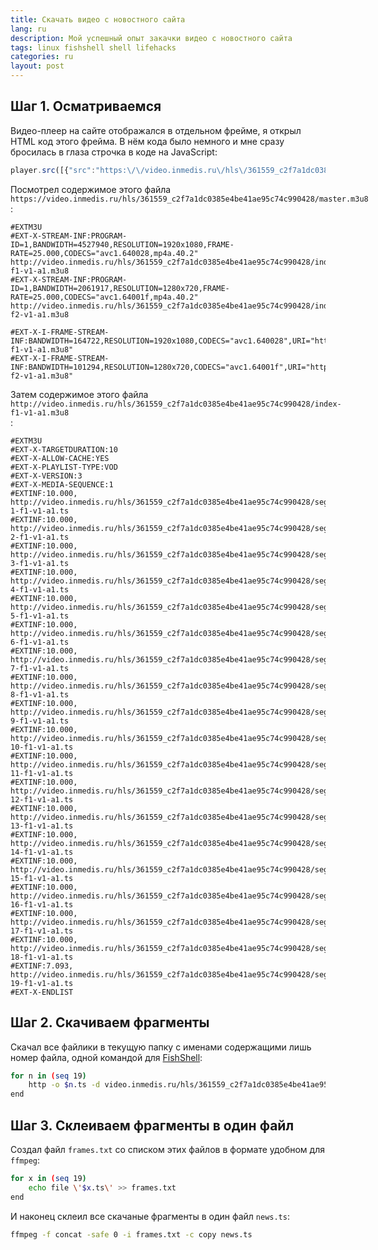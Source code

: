```yaml
---
title: Скачать видео с новостного сайта
lang: ru
description: Мой успешный опыт закачки видео с новостного сайта
tags: linux fishshell shell lifehacks
categories: ru
layout: post
---
```


## Шаг 1. Осматриваемся

Видео-плеер на сайте отображался в отдельном фрейме, я открыл HTML код этого фрейма.
В нём кода было немного и мне сразу бросилась в глаза строчка в коде на JavaScript:

```js
player.src([{"src":"https:\/\/video.inmedis.ru\/hls\/361559_c2f7a1dc0385e4be41ae95c74c990428\/master.m3u8","type":"application\/x-mpegURL"}]);
```

Посмотрел содержимое этого файла <span style="display:inline-block;overflow-x: auto">`https://video.inmedis.ru/hls/361559_c2f7a1dc0385e4be41ae95c74c990428/master.m3u8`</span>:

```
#EXTM3U
#EXT-X-STREAM-INF:PROGRAM-ID=1,BANDWIDTH=4527940,RESOLUTION=1920x1080,FRAME-RATE=25.000,CODECS="avc1.640028,mp4a.40.2"
http://video.inmedis.ru/hls/361559_c2f7a1dc0385e4be41ae95c74c990428/index-f1-v1-a1.m3u8
#EXT-X-STREAM-INF:PROGRAM-ID=1,BANDWIDTH=2061917,RESOLUTION=1280x720,FRAME-RATE=25.000,CODECS="avc1.64001f,mp4a.40.2"
http://video.inmedis.ru/hls/361559_c2f7a1dc0385e4be41ae95c74c990428/index-f2-v1-a1.m3u8

#EXT-X-I-FRAME-STREAM-INF:BANDWIDTH=164722,RESOLUTION=1920x1080,CODECS="avc1.640028",URI="http://video.inmedis.ru/hls/361559_c2f7a1dc0385e4be41ae95c74c990428/iframes-f1-v1-a1.m3u8"
#EXT-X-I-FRAME-STREAM-INF:BANDWIDTH=101294,RESOLUTION=1280x720,CODECS="avc1.64001f",URI="http://video.inmedis.ru/hls/361559_c2f7a1dc0385e4be41ae95c74c990428/iframes-f2-v1-a1.m3u8"
```

Затем содержимое этого файла <span style="display:inline-block;overflow-x: auto">`http://video.inmedis.ru/hls/361559_c2f7a1dc0385e4be41ae95c74c990428/index-f1-v1-a1.m3u8`</span>:

```
#EXTM3U
#EXT-X-TARGETDURATION:10
#EXT-X-ALLOW-CACHE:YES
#EXT-X-PLAYLIST-TYPE:VOD
#EXT-X-VERSION:3
#EXT-X-MEDIA-SEQUENCE:1
#EXTINF:10.000,
http://video.inmedis.ru/hls/361559_c2f7a1dc0385e4be41ae95c74c990428/seg-1-f1-v1-a1.ts
#EXTINF:10.000,
http://video.inmedis.ru/hls/361559_c2f7a1dc0385e4be41ae95c74c990428/seg-2-f1-v1-a1.ts
#EXTINF:10.000,
http://video.inmedis.ru/hls/361559_c2f7a1dc0385e4be41ae95c74c990428/seg-3-f1-v1-a1.ts
#EXTINF:10.000,
http://video.inmedis.ru/hls/361559_c2f7a1dc0385e4be41ae95c74c990428/seg-4-f1-v1-a1.ts
#EXTINF:10.000,
http://video.inmedis.ru/hls/361559_c2f7a1dc0385e4be41ae95c74c990428/seg-5-f1-v1-a1.ts
#EXTINF:10.000,
http://video.inmedis.ru/hls/361559_c2f7a1dc0385e4be41ae95c74c990428/seg-6-f1-v1-a1.ts
#EXTINF:10.000,
http://video.inmedis.ru/hls/361559_c2f7a1dc0385e4be41ae95c74c990428/seg-7-f1-v1-a1.ts
#EXTINF:10.000,
http://video.inmedis.ru/hls/361559_c2f7a1dc0385e4be41ae95c74c990428/seg-8-f1-v1-a1.ts
#EXTINF:10.000,
http://video.inmedis.ru/hls/361559_c2f7a1dc0385e4be41ae95c74c990428/seg-9-f1-v1-a1.ts
#EXTINF:10.000,
http://video.inmedis.ru/hls/361559_c2f7a1dc0385e4be41ae95c74c990428/seg-10-f1-v1-a1.ts
#EXTINF:10.000,
http://video.inmedis.ru/hls/361559_c2f7a1dc0385e4be41ae95c74c990428/seg-11-f1-v1-a1.ts
#EXTINF:10.000,
http://video.inmedis.ru/hls/361559_c2f7a1dc0385e4be41ae95c74c990428/seg-12-f1-v1-a1.ts
#EXTINF:10.000,
http://video.inmedis.ru/hls/361559_c2f7a1dc0385e4be41ae95c74c990428/seg-13-f1-v1-a1.ts
#EXTINF:10.000,
http://video.inmedis.ru/hls/361559_c2f7a1dc0385e4be41ae95c74c990428/seg-14-f1-v1-a1.ts
#EXTINF:10.000,
http://video.inmedis.ru/hls/361559_c2f7a1dc0385e4be41ae95c74c990428/seg-15-f1-v1-a1.ts
#EXTINF:10.000,
http://video.inmedis.ru/hls/361559_c2f7a1dc0385e4be41ae95c74c990428/seg-16-f1-v1-a1.ts
#EXTINF:10.000,
http://video.inmedis.ru/hls/361559_c2f7a1dc0385e4be41ae95c74c990428/seg-17-f1-v1-a1.ts
#EXTINF:10.000,
http://video.inmedis.ru/hls/361559_c2f7a1dc0385e4be41ae95c74c990428/seg-18-f1-v1-a1.ts
#EXTINF:7.093,
http://video.inmedis.ru/hls/361559_c2f7a1dc0385e4be41ae95c74c990428/seg-19-f1-v1-a1.ts
#EXT-X-ENDLIST
```

## Шаг 2. Скачиваем фрагменты 

Скачал все файлики в текущую папку с именами содержащими лишь номер файла, одной командой для [FishShell](https://fishshell.com/): 

```bash
for n in (seq 19)
    http -o $n.ts -d video.inmedis.ru/hls/361559_c2f7a1dc0385e4be41ae95c74c990428/seg-$n-f1-v1-a1.ts
end
```

## Шаг 3. Склеиваем фрагменты в один файл 

Создал файл `frames.txt` со списком этих файлов в формате удобном для `ffmpeg`:

```bash
for x in (seq 19)
    echo file \'$x.ts\' >> frames.txt
end
```

И наконец склеил все скачаные фрагменты в один файл `news.ts`:

```bash
ffmpeg -f concat -safe 0 -i frames.txt -c copy news.ts
```
